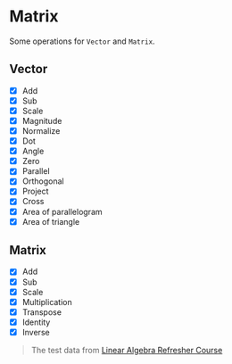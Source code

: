 # Matrix

Some operations for `Vector` and `Matrix`.

## Vector

- [x] Add
- [x] Sub
- [x] Scale
- [x] Magnitude
- [x] Normalize
- [x] Dot
- [x] Angle
- [x] Zero
- [x] Parallel
- [x] Orthogonal
- [x] Project
- [x] Cross
- [x] Area of parallelogram
- [x] Area of triangle

## Matrix

- [x] Add
- [x] Sub
- [x] Scale
- [x] Multiplication
- [x] Transpose
- [x] Identity
- [x] Inverse

> The test data from [Linear Algebra Refresher Course](https://learn.udacity.com/courses/ud953)
